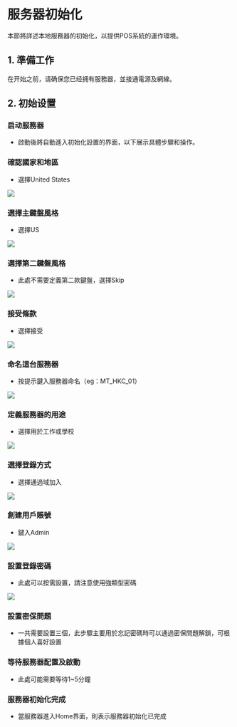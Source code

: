 # 服务器初始化
本節將詳述本地服務器的初始化，以提供POS系統的運作環境。

## 1. 準備工作
在开始之前，请确保您已经拥有服務器，並接通電源及網線。

## 2. 初始设置

### 启动服務器
- 啟動後將自動進入初始化設置的界面，以下展示具體步驟和操作。

### 確認國家和地區
- 選擇United States

![](https://raw.githubusercontent.com/SugarLam1207/Proton-docs-template/1.1/docs/source/images/001.jpg)



### 選擇主鍵盤風格
- 選擇US

![](https://raw.githubusercontent.com/SugarLam1207/Proton-docs-template/1.1/docs/source/images/002.jpg)



### 選擇第二鍵盤風格
- 此處不需要定義第二款鍵盤，選擇Skip

![](https://raw.githubusercontent.com/SugarLam1207/Proton-docs-template/1.1/docs/source/images/003.jpg)



### 接受條款
- 選擇接受

![](https://raw.githubusercontent.com/SugarLam1207/Proton-docs-template/1.1/docs/source/images/004.jpg)



### 命名這台服務器
- 按提示鍵入服務器命名（eg：MT_HKC_01）

![](https://raw.githubusercontent.com/SugarLam1207/Proton-docs-template/1.1/docs/source/images/005-1.jpg)



### 定義服務器的用途
- 選擇用於工作或學校

![](https://raw.githubusercontent.com/SugarLam1207/Proton-docs-template/1.1/docs/source/images/005-2.jpg)



### 選擇登錄方式
- 選擇通過域加入

![](https://raw.githubusercontent.com/SugarLam1207/Proton-docs-template/1.1/docs/source/images/006.jpg)



### 創建用戶賬號
- 鍵入Admin

![](https://raw.githubusercontent.com/SugarLam1207/Proton-docs-template/1.1/docs/source/images/007.jpg)



### 設置登錄密碼
- 此處可以按需設置，請注意使用強類型密碼

![](https://raw.githubusercontent.com/SugarLam1207/Proton-docs-template/1.1/docs/source/images/008.jpg)



### 設置密保問題
- 一共需要設置三個，此步驟主要用於忘記密碼時可以通過密保問題解鎖，可根據個人喜好設置

### 等待服務器配置及啟動
- 此處可能需要等待1~5分鐘


### 服務器初始化完成
- 當服務器進入Home界面，則表示服務器初始化已完成

